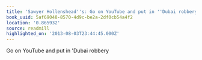 ```yaml
---
title: 'Sawyer Hollenshead''s: Go on YouTube and put in ''Dubai robbery'
book_uuid: 5af69048-8570-4d9c-be2a-2df0cb54a4f2
location: '0.865932'
source: readmill
highlighted_on: '2013-08-03T23:44:45.000Z'
---
```


Go on YouTube and put in 'Dubai robbery